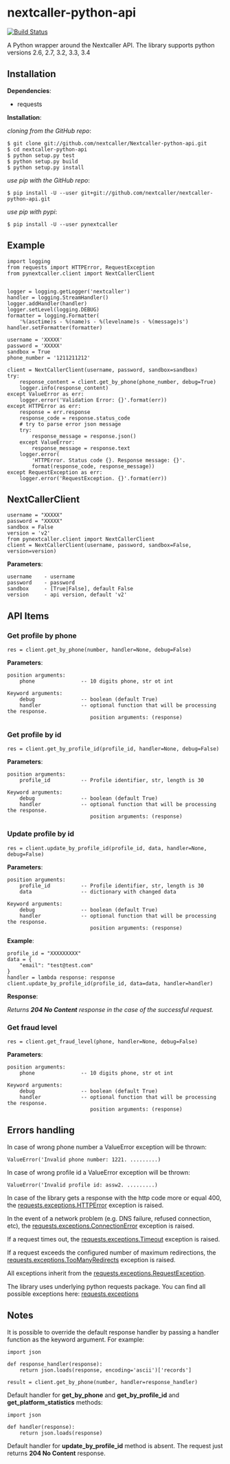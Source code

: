 nextcaller-python-api
=====================

[![Build Status](https://travis-ci.org/Nextcaller/nextcaller-python-api.svg?branch=master)](https://travis-ci.org/Nextcaller/nextcaller-python-api)

A Python wrapper around the Nextcaller API.
The library supports python versions 2.6, 2.7, 3.2, 3.3, 3.4

Installation
------------

**Dependencies**:

* requests

**Installation**:

*cloning from the GitHub repo*:

    $ git clone git://github.com/nextcaller/Nextcaller-python-api.git
    $ cd nextcaller-python-api
    $ python setup.py test
    $ python setup.py build
    $ python setup.py install

*use pip with the GitHub repo*:
    
    $ pip install -U --user git+git://github.com/nextcaller/nextcaller-python-api.git

*use pip with pypi*:

    $ pip install -U --user pynextcaller


Example
-------

    import logging
    from requests import HTTPError, RequestException
    from pynextcaller.client import NextCallerClient
    
    
    logger = logging.getLogger('nextcaller')
    handler = logging.StreamHandler()
    logger.addHandler(handler)
    logger.setLevel(logging.DEBUG)
    formatter = logging.Formatter(
        '%(asctime)s - %(name)s - %(levelname)s - %(message)s')
    handler.setFormatter(formatter)
    
    username = 'XXXXX'
    password = 'XXXXX'
    sandbox = True
    phone_number = '1211211212'
    
    client = NextCallerClient(username, password, sandbox=sandbox)
    try:
        response_content = client.get_by_phone(phone_number, debug=True)
        logger.info(response_content)
    except ValueError as err:
        logger.error('Validation Error: {}'.format(err))
    except HTTPError as err:
        response = err.response
        response_code = response.status_code
        # try to parse error json message
        try:
            response_message = response.json()
        except ValueError:
            response_message = response.text
        logger.error(
            'HTTPError. Status code {}. Response message: {}'.
            format(response_code, response_message))
    except RequestException as err:
        logger.error('RequestException. {}'.format(err))
    

NextCallerClient
----------------

    username = "XXXXX"
    password = "XXXXX"
    sandbox = False
    version = 'v2'
    from pynextcaller.client import NextCallerClient
    client = NextCallerClient(username, password, sandbox=False, version=version)

**Parameters**:

    username    - username
    password    - password
    sandbox     - [True|False], default False
    version     - api version, default 'v2'


API Items
-------------

### Get profile by phone ###

    res = client.get_by_phone(number, handler=None, debug=False)
    
**Parameters**:
    
    position arguments:
        phone               -- 10 digits phone, str ot int

    Keyword arguments:
        debug               -- boolean (default True)
        handler             -- optional function that will be processing the response.
                               position arguments: (response)

### Get profile by id ###

    res = client.get_by_profile_id(profile_id, handler=None, debug=False)
    
**Parameters**:
    
    position arguments:
        profile_id          -- Profile identifier, str, length is 30

    Keyword arguments:
        debug               -- boolean (default True)
        handler             -- optional function that will be processing the response.
                               position arguments: (response)


### Update profile by id ###

    res = client.update_by_profile_id(profile_id, data, handler=None, debug=False)
    
**Parameters**:

    position arguments:
        profile_id          -- Profile identifier, str, length is 30
        data                -- dictionary with changed data

    Keyword arguments:
        debug               -- boolean (default True)
        handler             -- optional function that will be processing the response.
                               position arguments: (response)

**Example**:

    profile_id = "XXXXXXXXX" 
    data = {
        "email": "test@test.com"
    }
    handler = lambda response: response
    client.update_by_profile_id(profile_id, data=data, handler=handler)

**Response**:

*Returns **204 No Content** response in the case of the successful request.*


### Get fraud level ###

    res = client.get_fraud_level(phone, handler=None, debug=False)
    
**Parameters**:
    
    position arguments:
        phone               -- 10 digits phone, str ot int

    Keyword arguments:
        debug               -- boolean (default True)
        handler             -- optional function that will be processing the response.
                               position arguments: (response)



Errors handling
---------------

In case of wrong phone number a ValueError exception will be thrown:

    ValueError('Invalid phone number: 1221. .........)

In case of wrong profile id a ValueError exception will be thrown:

    ValueError('Invalid profile id: assw2. .........)

In case of the library gets a response with the http code more or equal 400,
the [requests.exceptions.HTTPError](http://docs.python-requests.org/en/latest/api/#requests.exceptions.HTTPError)
exception is raised.

In the event of a network problem (e.g. DNS failure, refused connection, etc),
the [requests.exceptions.ConnectionError](http://docs.python-requests.org/en/latest/api/#requests.exceptions.ConnectionError)
exception is raised.

If a request times out,
the [requests.exceptions.Timeout](http://docs.python-requests.org/en/latest/api/#requests.exceptions.Timeout)
exception is raised.

If a request exceeds the configured number of maximum redirections, the
[requests.exceptions.TooManyRedirects](http://docs.python-requests.org/en/latest/api/#requests.exceptions.TooManyRedirects)
exception is raised.

All exceptions inherit from the
[requests.exceptions.RequestException](http://docs.python-requests.org/en/latest/api/#requests.exceptions.RequestException).

The library uses underlying python requests package. You can find all possible exceptions here:
[requests.exceptions](http://docs.python-requests.org/en/latest/api/#exceptions)

Notes
------

It is possible to override the default response handler by passing
a handler function as the keyword argument. For example:

    import json

    def response_handler(response):
        return json.loads(response, encoding='ascii')['records']

    result = client.get_by_phone(number, handler=response_handler)

Default handler for **get_by_phone** and **get_by_profile_id** and **get_platform_statistics** methods:

    import json

    def handler(response):
        return json.loads(response)

Default handler for **update_by_profile_id** method is absent.
The request just returns **204 No Content** response.
